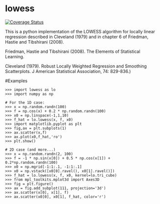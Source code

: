 lowess
======

[![Coverage Status](https://coveralls.io/repos/arokem/lowess/badge.svg)](https://coveralls.io/r/arokem/lowess)

This is a python implementation of the LOWESS algorithm for locally linear
regression described in Cleveland (1979) and in chapter 6 of Friedman, Hastie
and Tibshirani (2008).

Friedman, Hastie and Tibshirani (2008). The Elements of Statistical
Learning.   

Cleveland (1979). Robust Locally Weighted Regression and Smoothing
Scatterplots. J American Statistical Association, 74: 829-836.)

#Examples

    >>> import lowess as lo
    >>> import numpy as np

    # For the 1D case:
    >>> x = np.random.randn(100)
    >>> f = np.cos(x) + 0.2 * np.random.randn(100)
    >>> x0 = np.linspace(-1,1,10)
    >>> f_hat = lo.lowess(x, f, x0)
    >>> import matplotlib.pyplot as plt
    >>> fig,ax = plt.subplots(1)
    >>> ax.scatter(x,f)
    >>> ax.plot(x0,f_hat,'ro')
    >>> plt.show()

    # 2D case (and more...)
    >>> x = np.random.randn(2, 100)
    >>> f = -1 * np.sin(x[0]) + 0.5 * np.cos(x[1]) + 0.2*np.random.randn(100)
    >>> x0 = np.mgrid[-1:1:.1, -1:1:.1]
    >>> x0 = np.vstack([x0[0].ravel(), x0[1].ravel()])
    >>> f_hat = lo.lowess(x, f, x0, kernel=lo.tri_cube)
    >>> from mpl_toolkits.mplot3d import Axes3D
    >>> fig = plt.figure()
    >>> ax = fig.add_subplot(111, projection='3d')
    >>> ax.scatter(x[0], x[1], f)
    >>> ax.scatter(x0[0], x0[1], f_hat, color='r')
